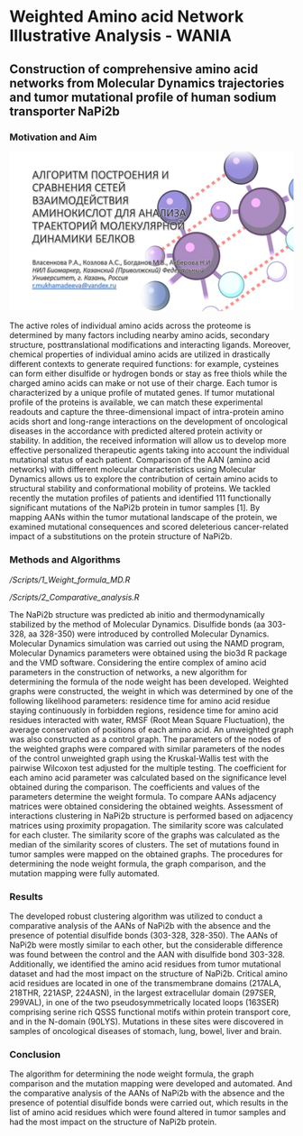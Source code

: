 # Weighted Amino acid Network Illustrative Analysis - WANIA
## Construction of comprehensive amino acid networks from Molecular Dynamics trajectories and tumor mutational profile of human sodium transporter NaPi2b

### Motivation and Aim
![Slide 1](./Schemes/Слайд1.JPG)

The active roles of individual amino acids across the proteome is determined by many factors including nearby amino acids, secondary structure, posttranslational modifications and interacting ligands. Moreover, chemical properties of individual amino acids are utilized in drastically different contexts to generate required functions: for example, cysteines can form either disulfide or hydrogen bonds or stay as free thiols while the charged amino acids can make or not use of their charge. Each tumor is characterized by a unique profile of mutated genes. If tumor mutational profile of the proteins is available, we can match these experimental readouts and capture the three-dimensional impact of intra-protein amino acids short and long-range interactions on the development of oncological diseases in the accordance with predicted altered protein activity or stability. In addition, the received information will allow us to develop more effective personalized therapeutic agents taking into account the individual mutational status of each patient. Comparison of the AAN (amino acid networks) with different molecular characteristics using Molecular Dynamics allows us to explore the contribution of certain amino acids to structural stability and conformational mobility of proteins. We tackled recently the mutation profiles of patients and identified 111 functionally significant mutations of the NaPi2b protein in tumor samples [1]. By mapping AANs within the tumor mutational landscape of the protein, we examined mutational consequences and scored deleterious cancer-related impact of a substitutions on the protein structure of NaPi2b.

### Methods and Algorithms



_/Scripts/1_Weight_formula_MD.R_

_/Scripts/2_Comparative_analysis.R_

The NaPi2b structure was predicted ab initio and thermodynamically stabilized by the method of Molecular Dynamics. Disulfide bonds (aa 303-328, aa 328-350) were introduced by controlled Molecular Dynamics. Molecular Dynamics simulation was carried out using the NAMD program, Molecular Dynamics parameters were obtained using the bio3d R package and the VMD software. 
Considering the entire complex of amino acid parameters in the construction of networks, a new algorithm for determining the formula of the node weight has been developed. Weighted graphs were constructed, the weight in which was determined by one of the following likelihood parameters:  residence time for amino acid residue staying continuously in forbidden regions, residence time for amino acid residues interacted with water, RMSF (Root Mean Square Fluctuation), the average conservation of positions of each amino acid.
An unweighted graph was also constructed as a control graph. The parameters of the nodes of the weighted graphs were compared with similar parameters of the nodes of the control unweighted graph using the Kruskal-Wallis test with the pairwise Wilcoxon test adjusted for the multiple testing. The coefficient for each amino acid parameter was calculated based on the significance level obtained during the comparison. The coefficients and values of the parameters determine the weight formula.
To compare AANs adjacency matrices were obtained considering the obtained weights.  Assessment of interactions  clustering in NaPi2b structure is performed based on adjacency matrices using proximity propagation. The similarity score was calculated for each cluster. The similarity score of the graphs was calculated as the median of the similarity scores of clusters.
The set of mutations found in tumor samples were mapped on the obtained graphs. The procedures for determining the node weight formula, the graph comparison, and the mutation mapping were fully automated.

### Results

The developed robust clustering algorithm was utilized to conduct a comparative analysis of the AANs of NaPi2b with the absence and the presence of potential disulfide bonds (303-328, 328-350). The AANs of NaPi2b were mostly similar to each other, but the considerable difference was found between the control and the AAN with disulfide bond 303-328.
Additionally, we identified the amino acid residues from tumor mutational dataset and had the most impact on the structure of NaPi2b. Critical amino acid residues are located in one of the transmembrane domains (217ALA, 218THR, 221ASP, 224ASN), in the largest extracellular domain (297SER, 299VAL), in one of the two pseudosymmetrically located loops (163SER) comprising serine rich QSSS functional motifs within protein transport core, and in the N-domain (90LYS). Mutations in these sites were discovered in samples of oncological diseases of stomach, lung, bowel, liver and brain.

### Conclusion

The algorithm for determining the node weight formula, the graph comparison and the mutation mapping were developed and automated. And the comparative analysis of the AANs of NaPi2b with the absence and the presence of potential disulfide bonds were carried out, which results in the list of amino acid residues which were found altered in tumor samples and had the most impact on the structure of NaPi2b protein.



